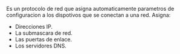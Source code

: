 Es un protocolo de red que asigna automaticamente parametros de configuracion a los dispotivos que se conectan a una red.
Asigna:
- Direcciones IP.
- La submascara de red.
- Las puertas de enlace.
- Los servidores DNS.